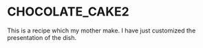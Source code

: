 # CHOCOLATE_CAKE2
This is a recipe which my mother make.
I  have just customized the presentation of the dish.